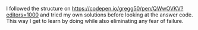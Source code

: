 I followed the structure on https://codepen.io/gregg50/pen/QWwOVKV?editors=1000 and tried my own solutions before looking at the answer code. This way I get to learn by doing
while also eliminating any fear of failure.
